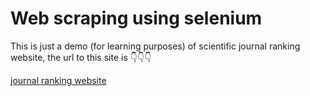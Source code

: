 <h1>Web scraping using selenium</h1>
<p>This is just a demo (for learning purposes) of scientific journal ranking website, the url to this site is 👇👇👇</p> 
<a href="https://www.scimagojr.com/journalrank.php">journal ranking website</a>
